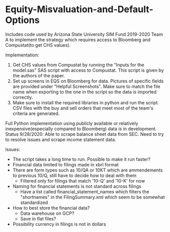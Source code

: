 # Equity-Misvaluation-and-Default-Options

Includes code used by Arizona State University SIM Fund 2019-2020 Team A to implement the strategy which requires access to Bloomberg and Compustat(to get CHS values). 

Implementation: 
1. Get CHS values from Compustat by running the "Inputs for the model.sas" SAS script with access to Compustat. This script is given by the authors of the paper.
2. Set up screens in EQS on Bloomberg for data. Pictures of specific fields are provided under "Helpful Screenshots". Make sure to match the file name when exporting to the one in the script so the data is imported correctly.
3. Make sure to install the required libraries in python and run the script. CSV files with the buy and sell orders that meet most of the team's criteria are generated.



Full Python implementation using publicly available or relatively inexpensive(especially compared to Bloomberg) data is in development. Status 9/28/2020: Able to scrape balance sheet data from SEC. Need to try to resolve issues and scrape income statement data.

Issues:
- The script takes a long time to run. Possible to make it run faster?
- Financial data limited to filings made in xbrl format
- There are form types such as 10/QA or 10KT which are ammendements to previous 10/Q, still have to decide how to deal with them
    - Filtered only for filings that match '10-Q' and '10-K' for now
- Naming for financial statements is not standard across filings
    - Have a list called financial_statement_names which filters the "shortnames" in the FilingSummary.xml which seem to be somewhat standardized
- How to best store the financial data?
    - Data warehouse on GCP?
    - Save in flat files?
- Possibility currency in filings is not in dollars
